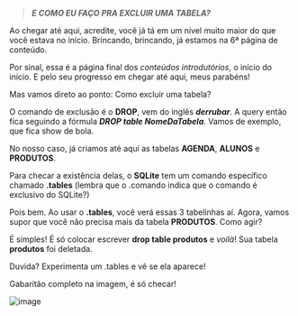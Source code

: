 > **_E COMO EU FAÇO PRA EXCLUIR UMA TABELA?_**

Ao chegar até aqui, acredite, você já tá em um nível muito maior do que você estava no início. Brincando, brincando, já estamos na 6ª página de conteúdo.

Por sinal, essa é a página final dos _conteúdos introdutórios_, o início do início. E pelo seu progresso em chegar até aqui, meus parabéns! 

Mas vamos direto ao ponto: Como excluir uma tabela?

O comando de exclusão é o **DROP**, vem do inglês **_derrubar_**. A query então fica seguindo a fórmula **_DROP table NomeDaTabela_**. Vamos de exemplo, que fica show de bola.

No nosso caso, já criamos até aqui as tabelas **AGENDA**, **ALUNOS** e **PRODUTOS**. 

Para checar a existência delas, o **SQLite** tem um comando específico chamado **.tables** (lembra que o .comando indica que o comando é exclusivo do SQLite?)

Pois bem. Ao usar o **.tables**, você verá essas 3 tabelinhas aí. Agora, vamos supor que você não precisa mais da tabela **PRODUTOS**. Como agir?

É simples! É só colocar escrever **drop table produtos** e _voilà_! Sua tabela **produtos** foi deletada. 

Duvida? Experimenta um .tables e vê se ela aparece! 

Gabaritão completo na imagem, é só checar!

![image](https://user-images.githubusercontent.com/86801366/127236408-8a16f163-bae8-4499-8325-c6a7b2c4adf0.png)

